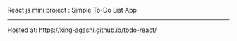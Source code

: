 React js mini project : Simple To-Do List App
_____________________________________________

Hosted at: https://king-agashi.github.io/todo-react/
